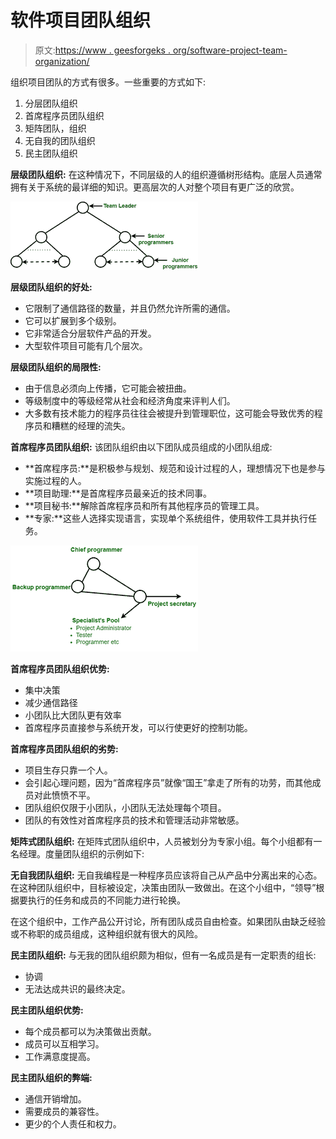 # 软件项目团队组织

> 原文:[https://www . geesforgeks . org/software-project-team-organization/](https://www.geeksforgeeks.org/software-project-team-organization/)

组织项目团队的方式有很多。一些重要的方式如下:

1.  分层团队组织
2.  首席程序员团队组织
3.  矩阵团队，组织
4.  无自我的团队组织
5.  民主团队组织

**层级团队组织:**
在这种情况下，不同层级的人的组织遵循树形结构。底层人员通常拥有关于系统的最详细的知识。更高层次的人对整个项目有更广泛的欣赏。

![](img/c5415d52568f5e75d6748617658b83b1.png)

**层级团队组织的好处:**

*   它限制了通信路径的数量，并且仍然允许所需的通信。
*   它可以扩展到多个级别。
*   它非常适合分层软件产品的开发。
*   大型软件项目可能有几个层次。

**层级团队组织的局限性:**

*   由于信息必须向上传播，它可能会被扭曲。
*   等级制度中的等级经常从社会和经济角度来评判人们。
*   大多数有技术能力的程序员往往会被提升到管理职位，这可能会导致优秀的程序员和糟糕的经理的流失。

**首席程序员团队组织:**
该团队组织由以下团队成员组成的小团队组成:

*   **首席程序员:**是积极参与规划、规范和设计过程的人，理想情况下也是参与实施过程的人。
*   **项目助理:**是首席程序员最亲近的技术同事。
*   **项目秘书:**解除首席程序员和所有其他程序员的管理工具。
*   **专家:**这些人选择实现语言，实现单个系统组件，使用软件工具并执行任务。

![](img/6a793be94dba7f9d00fe8e8c4cf8906f.png)

**首席程序员团队组织优势:**

*   集中决策
*   减少通信路径
*   小团队比大团队更有效率
*   首席程序员直接参与系统开发，可以行使更好的控制功能。

**首席程序员团队组织的劣势:**

*   项目生存只靠一个人。
*   会引起心理问题，因为“首席程序员”就像“国王”拿走了所有的功劳，而其他成员对此愤愤不平。
*   团队组织仅限于小团队，小团队无法处理每个项目。
*   团队的有效性对首席程序员的技术和管理活动非常敏感。

**矩阵式团队组织:**
在矩阵式团队组织中，人员被划分为专家小组。每个小组都有一名经理。度量团队组织的示例如下:

**无自我团队组织:**
无自我编程是一种程序员应该将自己从产品中分离出来的心态。在这种团队组织中，目标被设定，决策由团队一致做出。在这个小组中，“领导”根据要执行的任务和成员的不同能力进行轮换。

在这个组织中，工作产品公开讨论，所有团队成员自由检查。如果团队由缺乏经验或不称职的成员组成，这种组织就有很大的风险。

**民主团队组织:**
与无我的团队组织颇为相似，但有一名成员是有一定职责的组长:

*   协调
*   无法达成共识的最终决定。

**民主团队组织优势:**

*   每个成员都可以为决策做出贡献。
*   成员可以互相学习。
*   工作满意度提高。

**民主团队组织的弊端:**

*   通信开销增加。
*   需要成员的兼容性。
*   更少的个人责任和权力。